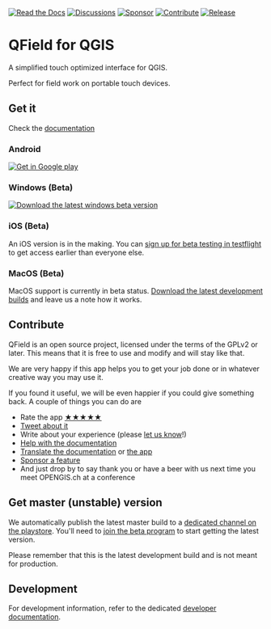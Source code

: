 [![Read the Docs](https://img.shields.io/badge/Read-the%20Docs-green.svg)](https://docs.qfield.org/)
[![Discussions](https://img.shields.io/github/discussions/opengisch/qfield?label=Discussions)](https://github.com/opengisch/QField/discussions)
[![Sponsor](https://img.shields.io/static/v1?label=Support&message=%E2%9D%A4)](https://github.com/sponsors/opengisch)
[![Contribute](https://img.shields.io/static/v1?label=Contribute&message=💪)](#contribute)
[![Release](https://img.shields.io/github/release/opengisch/QField.svg?label=Release)](https://github.com/opengisch/QField/releases)

# QField for QGIS

A simplified touch optimized interface for QGIS.

Perfect for field work on portable touch devices.

## Get it

Check the [documentation](https://docs.qfield.org/)

### Android

[![Get in Google play](http://www.qfield.org/images/Get_it_on_Google_play.png)](https://play.google.com/store/apps/details?id=ch.opengis.qfield)

### Windows (Beta)

[![Download the latest windows beta version](https://qgis.org/en/_static/images/app_download_windows.png)](https://github.com/opengisch/QField/releases/download/v2.0.14/qfield-v2.0.14-windows-x64.exe)

### iOS (Beta)

An iOS version is in the making. You can [sign up for beta testing in testflight](https://testflight.apple.com/join/TbG1kJVI) to get access earlier than everyone else.


### MacOS (Beta)

MacOS support is currently in beta status. [Download the latest development builds](https://nightly.link/opengisch/QField/workflows/desktop/master/QField-dev-x64-osx-Release.zip) and leave us a note how it works.

## Contribute

QField is an open source project, licensed under the terms of the GPLv2 or later. This means that it is free to use and modify and will stay like that.

We are very happy if this app helps you to get your job done or in whatever creative way you may use it.

If you found it useful, we will be even happier if you could give something back. A couple of things you can do are

 * Rate the app [★★★★★](https://play.google.com/store/apps/details?id=ch.opengis.qfield&hl=en#details-reviews)
 * [Tweet about it](https://twitter.com/share?text=Looking%20for%20a%20good%20tool%20for%20field%20work%20in%20GIS?%20Check%20out%20%23QField!)
 * Write about your experience (please [let us know](mailto:info@opengis.ch)!)
 * [Help with the documentation](https://github.com/opengisch/QField-docs#documentation-process)
 * [Translate the documentation](https://github.com/opengisch/QField-docs#translation-process) or [the app](https://www.transifex.com/opengisch/qfield-for-qgis/)
 * [Sponsor a feature](https://docs.qfield.org/get-started/sponsor/)
 * And just drop by to say thank you or have a beer with us next time you meet OPENGIS.ch at a conference

## Get master (unstable) version
We automatically publish the latest master build to a [dedicated channel on the playstore](https://play.google.com/store/apps/details?id=ch.opengis.qfield_dev). You'll need to [join the beta program](https://play.google.com/apps/testing/ch.opengis.qfield_dev) to start getting the latest version.

Please remember that this is the latest development build and is not meant for production.


## Development

For development information, refer to the dedicated [developer documentation](doc/dev.md).
